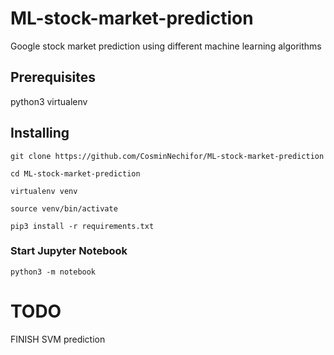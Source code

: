 # ML-stock-market-prediction
Google stock market prediction using different machine learning algorithms


## Prerequisites
python3
virtualenv

## Installing

```
git clone https://github.com/CosminNechifor/ML-stock-market-prediction
```
```
cd ML-stock-market-prediction
```
```
virtualenv venv
```
```
source venv/bin/activate
```
```
pip3 install -r requirements.txt
```

### Start Jupyter Notebook
```
python3 -m notebook
```


# TODO

FINISH SVM prediction
